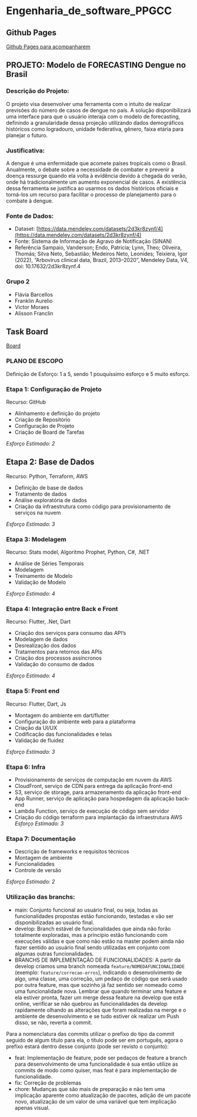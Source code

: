 # Engenharia_de_software_PPGCC

## Github Pages
[Github Pages para acompanharem](https://alissonf216.github.io/modelo-documentacao-projetos/)

## PROJETO: Modelo de FORECASTING Dengue no Brasil 

### Descrição do Projeto: 
O projeto visa desenvolver uma ferramenta com o intuito de realizar previsões do número de casos de dengue no país. A solução disponibilizará uma interface para que o usuário interaja com o modelo de forecasting, definindo a granularidade dessa projeção utilizando dados demográficos históricos como logradouro, unidade federativa, gênero, faixa etária para planejar o futuro.


### Justificativa:
A dengue é uma enfermidade que acomete países tropicais como o Brasil. Anualmente, o debate sobre a necessidade de combater e prevenir a doença ressurge quando ela volta à evidência devido à chegada do verão, onde há tradicionalmente um aumento exponencial de casos. A existência dessa ferramenta se justifica ao usarmos os dados históricos oficiais e torná-los um recurso para facilitar o processo de planejamento para o combate à dengue.


### Fonte de Dados:

- Dataset: [https://data.mendeley.com/datasets/2d3kr8zynf/4](https://data.mendeley.com/datasets/2d3kr8zynf/4)
- Fonte: Sistema de Informação de Agravo de Notificação (SINAN)
- Referência
Sampaio, Vanderson; Endo, Patricia; Lynn, Theo; Oliveira, Thomás; Silva Neto, Sebastião; Medeiros Neto, Leonides; Teixiera, Igor (2022), “Arbovirus clinical data, Brazil, 2013–2020”, Mendeley Data, V4, doi: 10.17632/2d3kr8zynf.4


### Grupo 2
- Flávia Barcellos
- Franklin Aurelio
- Victor Moraes
- Alisson Franclin


## Task Board
[Board](https://github.com/users/FranklinAurelio/projects/1/views/1)


### PLANO DE ESCOPO


Definição de Esforço: 1 a 5, sendo 1 pouquíssimo esforço e 5 muito esforço.


### Etapa 1: Configuração de Projeto 


Recurso: GitHub
- Alinhamento e definição do projeto
- Criação de Repositório 
- Configuração de Projeto 
- Criação de Board de Tarefas


*Esforço Estimado: 2* 
 
## Etapa 2: Base de Dados 


Recurso: Python, Terraform, AWS


- Definição de base de dados 
- Tratamento de dados
- Análise exploratória de dados
- Criação da infraestrutura como código para provisionamento de serviços na nuvem


*Esforço Estimado:  3*


### Etapa 3: Modelagem


Recurso: Stats model, Algoritmo Prophet, Python, C#, .NET

- Análise de Séries Temporais
- Modelagem 
- Treinamento de Modelo 
- Validação de Modelo 


*Esforço Estimado:  4*


### Etapa 4: Integração entre Back e Front 

Recurso: Flutter, .Net, Dart

- Criação dos serviços para consumo das API’s
- Modelagem de dados 
- Desrealização dos dados
- Tratamentos para retornos das APIs
- Criação dos processos assíncronos
- Validação do consumo de dados
 
*Esforço Estimado:  4*
 
### Etapa 5: Front end 


Recurso: Flutter, Dart, Js

- Montagem do ambiente em dart/flutter
- Configuração do ambiente web para a plataforma
- Criação da UI/UX
- Codificação das funcionalidades e telas
- Validação de fluidez


*Esforço Estimado:  3*
  
### Etapa 6: Infra 
 
- Provisionamento de serviços de computação em nuvem da AWS
- CloudFront, serviço de CDN para entrega da aplicação front-end
- S3, serviço de storage, para armazenamento da aplicação front-end
- App Runner, serviço de aplicação para hospedagem da aplicação back-end
- Lambda Function, serviço de execução de código sem servidor
- Criação do código terraform para implantação da infraestrutura AWS 
 *Esforço Estimado: 3*
 
### Etapa 7: Documentação 


- Descrição de frameworks e requisitos técnicos
- Montagem de ambiente
- Funcionalidades
- Controle de versão
 
*Esforço Estimado:  2*


### Utilização das branchs:

- main: Conjunto funcional ao usuário final, ou seja, todas as funcionalidades propostas estão funcionando, testadas e vão ser disponibilizadas ao usuário final.
- develop: Branch estável de funcionalidades que ainda não forão totalmente exploradas, mas a princípio estão funcionando com execuções válidas e que como não estão na master podem ainda não fazer sentido ao usuário final sendo utilizadas em conjunto com algumas outras funcionalidades.
- BRANCHS DE IMPLEMENTAÇÃO DE FUNCIONALIDADES: A partir da develop criamos uma branch nomeada `feature/NOMEDAFUNCIONALIDADE` (exemplo: `feature/correcao-erros`), indicando o desenvolvimento de algo, uma classe, uma correção, um pedaço de código que será usado por outra feature, mas que sozinho já faz sentido ser nomeado como uma funcionalidade nova. Lembrar que quando terminar uma feature e ela estiver pronta, fazer um merge dessa feature na develop que está online, verificar se não quebrou as funcionalidades da develop rapidamente olhando as alterações que foram realizadas na merge e o ambiente de desenvolvimento e se tudo estiver ok realizar um Push disso, se não, reverta a commit.

Para a nomenclatura das commits utilizar o prefixo do tipo da commit seguido de algum título para ela, o título pode ser em português, agora o prefixo estará dentro desse conjunto (pode ser revisto o conjunto):

- feat: Implementação de feature, pode ser pedaços de feature a branch para desenvolvimento de uma funcionalidade é sua então utilize as commits de modo como quiser, mas feat é para implementação de funcionalidade.
- fix: Correção de problemas
- chore: Mudanças que são mais de preparação e não tem uma implicação aparente como atualização de pacotes, adição de um pacote novo, atualização de um valor de uma variável que tem implicação apenas visual.

